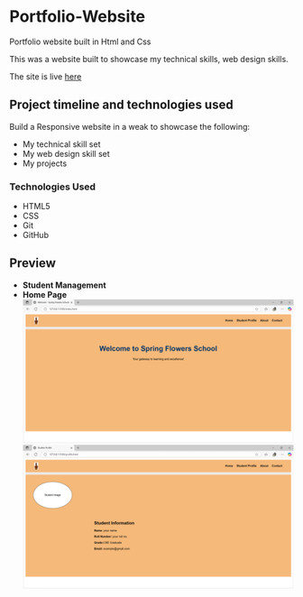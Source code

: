 # Portfolio-Website

Portfolio website built in Html and Css


This was a website built to showcase my technical skills, web design skills.

The site is live <a href="https://himanshuranjan977.github.io/Student-Management/" target="_blank">here</a>


## Project timeline and technologies used

Build a Responsive website in a weak to showcase the following:
* My technical skill set
* My web design skill set
* My projects

### Technologies Used

* HTML5
* CSS
* Git
* GitHub
## **Preview**

* **Student Management**
* **Home Page**
![Game](src/01.png)
![Game](src/02.png)
